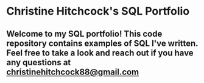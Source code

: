 # Christine Hitchcock's SQL Portfolio

## Welcome to my SQL portfolio! This code repository contains examples of SQL I've written. Feel free to take a look and reach out if you have any questions at christinehitchcock88@gmail.com

